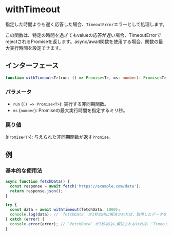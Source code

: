 # withTimeout

指定した時間よりも遅く応答した場合、`TimeoutError`エラーとして処理します。

この関数は、特定の時間を過ぎてもvalueの応答が遅い場合、TimeoutErrorでrejectされるPromiseを返します。async/await関数を使用する場合、関数の最大実行時間を設定できます。

## インターフェース

```typescript
function withTimeout<T>(run: () => Promise<T>, ms: number): Promise<T>;
```

### パラメータ

- `run` (`() => Promise<T>`): 実行する非同期関数。
- `ms` (`number`): Promiseの最大実行時間を指定するミリ秒。

### 戻り値

(`Promise<T>`): 与えられた非同期関数が返す`Promise`。

## 例

### 基本的な使用法

```typescript
async function fetchData() {
  const response = await fetch('https://example.com/data');
  return response.json();
}

try {
  const data = await withTimeout(fetchData, 1000);
  console.log(data); // `fetchData` が1秒以内に解決されれば、取得したデータをログに出力します。
} catch (error) {
  console.error(error); // `fetchData` が1秒以内に解決されなければ、'TimeoutError' をログに出力します。
}
```
